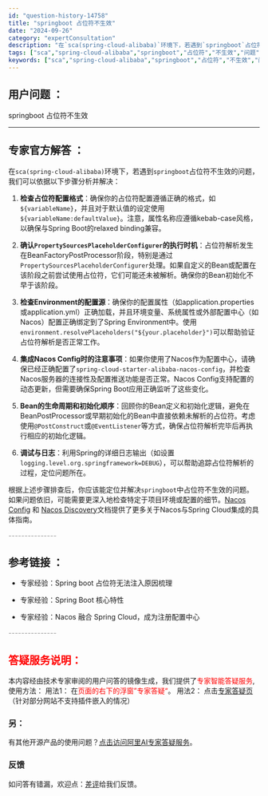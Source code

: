 ```yaml
---
id: "question-history-14758"
title: "springboot 占位符不生效"
date: "2024-09-26"
category: "expertConsultation"
description: "在`sca(spring-cloud-alibaba)`环境下，若遇到`springboot`占位符不生效的问题，我们可以依据以下步骤分析并解决：1. **检查占位符配置格式**：确保你的占位符配置遵循正确的格式，如`$variableName`，并且对于默认值的设定使用`$variableName"
tags: ["sca","spring-cloud-alibaba","springboot","占位符","不生效","问题","解决"]
keywords: ["sca","spring-cloud-alibaba","springboot","占位符","不生效","问题","解决"]
---
```


## 用户问题 ： 
 springboot 占位符不生效  

---------------
## 专家官方解答 ：

在`sca(spring-cloud-alibaba)`环境下，若遇到`springboot`占位符不生效的问题，我们可以依据以下步骤分析并解决：

1. **检查占位符配置格式**：确保你的占位符配置遵循正确的格式，如`${variableName}`，并且对于默认值的设定使用`${variableName:defaultValue}`。注意，属性名称应遵循kebab-case风格，以确保与Spring Boot的relaxed binding兼容。

2. **确认`PropertySourcesPlaceholderConfigurer`的执行时机**：占位符解析发生在BeanFactoryPostProcessor阶段，特别是通过`PropertySourcesPlaceholderConfigurer`处理。如果自定义的Bean或配置在该阶段之前尝试使用占位符，它们可能还未被解析。确保你的Bean初始化不早于该阶段。

3. **检查Environment的配置源**：确保你的配置属性（如application.properties或application.yml）正确加载，并且环境变量、系统属性或外部配置中心（如Nacos）配置正确绑定到了Spring Environment中。使用`environment.resolvePlaceholders("${your.placeholder}")`可以帮助验证占位符解析是否正常工作。

4. **集成Nacos Config时的注意事项**：如果你使用了Nacos作为配置中心，请确保已经正确配置了`spring-cloud-starter-alibaba-nacos-config`，并检查Nacos服务器的连接性及配置推送功能是否正常。Nacos Config支持配置的动态更新，但需要确保Spring Boot应用正确监听了这些变化。

5. **Bean的生命周期和初始化顺序**：回顾你的Bean定义和初始化逻辑，避免在BeanPostProcessor或早期初始化的Bean中直接依赖未解析的占位符。考虑使用`@PostConstruct`或`@EventListener`等方式，确保占位符解析完毕后再执行相应的初始化逻辑。

6. **调试与日志**：利用Spring的详细日志输出（如设置`logging.level.org.springframework=DEBUG`），可以帮助追踪占位符解析的过程，定位问题所在。

根据上述步骤排查后，你应该能定位并解决`springboot`中占位符不生效的问题。如果问题依旧，可能需要更深入地检查特定于项目环境或配置的细节。[Nacos Config](https://github.com/spring-cloud-incubator/spring-cloud-alibaba/wiki/Nacos-config) 和 [Nacos Discovery](https://github.com/spring-cloud-incubator/spring-cloud-alibaba/wiki/Nacos-discovery)文档提供了更多关于Nacos与Spring Cloud集成的具体指南。


<font color="#949494">---------------</font> 


## 参考链接 ：

* 专家经验：Spring boot 占位符无法注入原因梳理 
 
 * 专家经验：Spring Boot 核心特性 
 
 * 专家经验：Nacos 融合 Spring Cloud，成为注册配置中心 


 <font color="#949494">---------------</font> 
 


## <font color="#FF0000">答疑服务说明：</font> 

本内容经由技术专家审阅的用户问答的镜像生成，我们提供了<font color="#FF0000">专家智能答疑服务</font>,使用方法：
用法1： 在<font color="#FF0000">页面的右下的浮窗”专家答疑“</font>。
用法2： 点击[专家答疑页](https://answer.opensource.alibaba.com/docs/intro)（针对部分网站不支持插件嵌入的情况）
### 另：


有其他开源产品的使用问题？[点击访问阿里AI专家答疑服务](https://answer.opensource.alibaba.com/docs/intro)。
### 反馈
如问答有错漏，欢迎点：[差评](https://ai.nacos.io/user/feedbackByEnhancerGradePOJOID?enhancerGradePOJOId=14760)给我们反馈。
